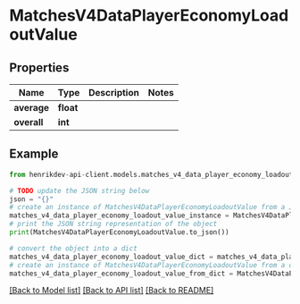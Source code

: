 # MatchesV4DataPlayerEconomyLoadoutValue


## Properties

Name | Type | Description | Notes
------------ | ------------- | ------------- | -------------
**average** | **float** |  | 
**overall** | **int** |  | 

## Example

```python
from henrikdev-api-client.models.matches_v4_data_player_economy_loadout_value import MatchesV4DataPlayerEconomyLoadoutValue

# TODO update the JSON string below
json = "{}"
# create an instance of MatchesV4DataPlayerEconomyLoadoutValue from a JSON string
matches_v4_data_player_economy_loadout_value_instance = MatchesV4DataPlayerEconomyLoadoutValue.from_json(json)
# print the JSON string representation of the object
print(MatchesV4DataPlayerEconomyLoadoutValue.to_json())

# convert the object into a dict
matches_v4_data_player_economy_loadout_value_dict = matches_v4_data_player_economy_loadout_value_instance.to_dict()
# create an instance of MatchesV4DataPlayerEconomyLoadoutValue from a dict
matches_v4_data_player_economy_loadout_value_from_dict = MatchesV4DataPlayerEconomyLoadoutValue.from_dict(matches_v4_data_player_economy_loadout_value_dict)
```
[[Back to Model list]](../README.md#documentation-for-models) [[Back to API list]](../README.md#documentation-for-api-endpoints) [[Back to README]](../README.md)


